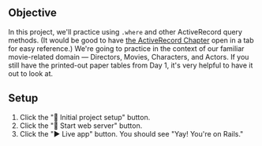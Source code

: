 ## Objective

In this project, we'll practice using `.where` and other ActiveRecord query methods. (It would be good to have [the ActiveRecord Chapter](https://chapters.firstdraft.com/chapters/770#where) open in a tab for easy reference.) We're going to practice in the context of our familiar movie-related domain — Directors, Movies, Characters, and Actors. If you still have the printed-out paper tables from Day 1, it's very helpful to have it out to look at.

## Setup

 1. Click the "🚀 Initial project setup" button.
 1. Click the "🚀 Start web server" button.
 1. Click the "▶ Live app" button. You should see "Yay! You're on Rails."
